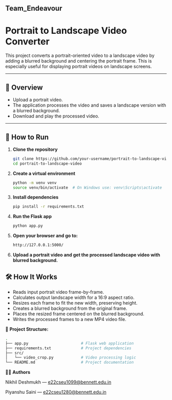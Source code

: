 ## Team_Endeavour

# Portrait to Landscape Video Converter

This project converts a portrait-oriented video to a landscape video by adding a blurred background and centering the portrait frame. This is especially useful for displaying portrait videos on landscape screens.

---

## 📸 Overview

- Upload a portrait video.
- The application processes the video and saves a landscape version with a blurred background.
- Download and play the processed video.

---

## 🚀 How to Run

1. **Clone the repository**
   ```bash
   git clone https://github.com/your-username/portrait-to-landscape-video.git
   cd portrait-to-landscape-video
   ```

2. **Create a virtual environment**
    ```bash
    python -m venv venv
    source venv/bin/activate  # On Windows use: venv\Scripts\activate
    ```
3. **Install dependencies**
    ```bash
    pip install -r requirements.txt
    ```
4. **Run the Flask app**
    ```bash
    python app.py
    ```
5. **Open your browser and go to:**
    ```bash
    http://127.0.0.1:5000/
    ```
6. **Upload a portrait video and get the processed landscape video with blurred background.**

## 🛠️ How It Works

- Reads input portrait video frame-by-frame.
- Calculates output landscape width for a 16:9 aspect ratio.
- Resizes each frame to fit the new width, preserving height.
- Creates a blurred background from the original frame.
- Places the resized frame centered on the blurred background.
- Writes the processed frames to a new MP4 video file.


📂 **Project Structure:**

```bash
.
├── app.py                       # Flask web application
├── requirements.txt             # Project dependencies
├── src/
│   └── video_crop.py            # Video processing logic
└── README.md                    # Project documentation
```

👨‍💻 **Authors**

Nikhil Deshmukh — e22cseu1099@bennett.edu.in

Piyanshu Saini — e22cseu1280@bennett.edu.in
